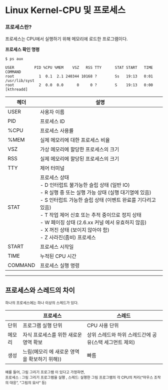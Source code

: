 # Linux Kernel-CPU 및 프로세스

### 프로세스란?
프로세스는 CPU에서 실행하기 위해 메모리에 로드한 프로그램이다.

**프로세스 확인 명령**
~~~
$ ps aux

USER         PID %CPU %MEM    VSZ   RSS TTY      STAT START   TIME COMMAND
root           1  0.1  2.1 240344 10168 ?        Ss   19:13   0:01 /usr/lib/syst
root           2  0.0  0.0      0     0 ?        S    19:13   0:00 [kthreadd]
~~~

<table>
<thead>
<tr>
<th>헤더</th>
<th>설명</th>
</tr>
</thead>
<tbody>
<tr>
<td>USER</td>
<td>사용자 이름</td>
</tr>
<tr>
<td>PID</td>
<td>프로세스 ID</td>
</tr>
<tr>
<td>%CPU</td>
<td>프로세스 사용률</td>
</tr>
<tr>
<td>%MEM</td>
<td>실제 메모리에 대한 프로세스 비율</td>
</tr>
<tr>
<td>VSZ</td>
<td>가상 메모리에 할당한 프로세스의 크기</td>
</tr>
<tr>
<td>RSS</td>
<td>실제 메모리에 할당된 프로세스의 크기</td>
</tr>
<tr>
<td>TTY</td>
<td>제어 터미널</td>
</tr>
<tr>
<td>STAT</td>
<td>프로세스 상태<br>- D 인터럽트 불가능한 슬립 상태 (일반 IO)<br>- R 실행 중 또는 실행 가능 상태 (실행 대기열에 있음)<br>- S 인터럽트 가능한 슬립 상태 (이벤트 완료를 기다리고 있음)<br>- T 작업 제어 신호 또는 추적 중이므로 정지 상태<br>- W 페이징 상태 (2.6.xx 커널 에서 유효하지 않음)<br>- X 꺼진 상태 (보이지 않아야 함)<br>- Z 사라진(좀비) 프로세스</td>
</tr>
<tr>
<td>START</td>
<td>프로세스 시작일</td>
</tr>
<tr>
<td>TIME</td>
<td>누적된 CPU 시간</td>
</tr>
<tr>
<td>COMMAND</td>
<td>프로세스 실행 명령</td>
</tr>
</tbody>
</table>

___

## 프로세스와 스레드의 차이 
<sup>하나의 프로세스에는 하나 이상의 스레드가 있다.

|      |  프로세스        | 스레드   |
| ---- | -------------  | -------|
|  단위 | 프로그램 실행 단위 | CPU 사용 단위|
| 메모리 | 자식 프로세스를 위한 새로운 영역 확보 | 상위 스레드와 하위 스레드간에 공유(스택 세그먼트 제외)|
| 생성  | 느림(메모리 에 새로운 영역을 확보하기 위해)) | 빠름|


<sub> 예를 들어, 그림 그리기 프로그램 이 있다고 가정하면,  
프로세스 : 그림 그리기 프로그램을 실행
, 스레드: 실행한 그림 프로그램의 각 CPU의 처리(“마우스 조작의 대응”, “그림의 묘사” 등)
